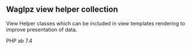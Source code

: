 ## Waglpz view helper collection 

View Helper classes which can be included in view templates rendering to improve presentation of data.

PHP ab 7.4


